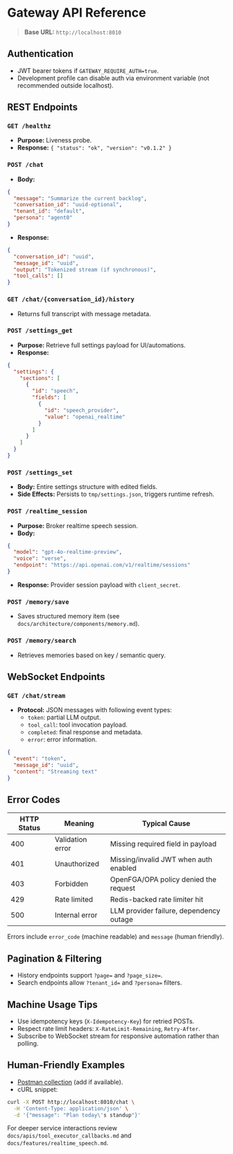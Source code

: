 # Gateway API Reference

> **Base URL:** `http://localhost:8010`

## Authentication

- JWT bearer tokens if `GATEWAY_REQUIRE_AUTH=true`.
- Development profile can disable auth via environment variable (not recommended outside localhost).

## REST Endpoints

### `GET /healthz`
- **Purpose:** Liveness probe.
- **Response:** `{ "status": "ok", "version": "v0.1.2" }`

### `POST /chat`
- **Body:**
```json
{
  "message": "Summarize the current backlog",
  "conversation_id": "uuid-optional",
  "tenant_id": "default",
  "persona": "agent0"
}
```
- **Response:**
```json
{
  "conversation_id": "uuid",
  "message_id": "uuid",
  "output": "Tokenized stream (if synchronous)",
  "tool_calls": []
}
```

### `GET /chat/{conversation_id}/history`
- Returns full transcript with message metadata.

### `POST /settings_get`
- **Purpose:** Retrieve full settings payload for UI/automations.
- **Response:**
```json
{
  "settings": {
    "sections": [
      {
        "id": "speech",
        "fields": [
          {
            "id": "speech_provider",
            "value": "openai_realtime"
          }
        ]
      }
    ]
  }
}
```

### `POST /settings_set`
- **Body:** Entire settings structure with edited fields.
- **Side Effects:** Persists to `tmp/settings.json`, triggers runtime refresh.

### `POST /realtime_session`
- **Purpose:** Broker realtime speech session.
- **Body:**
```json
{
  "model": "gpt-4o-realtime-preview",
  "voice": "verse",
  "endpoint": "https://api.openai.com/v1/realtime/sessions"
}
```
- **Response:** Provider session payload with `client_secret`.

### `POST /memory/save`
- Saves structured memory item (see `docs/architecture/components/memory.md`).

### `POST /memory/search`
- Retrieves memories based on key / semantic query.

## WebSocket Endpoints

### `GET /chat/stream`
- **Protocol:** JSON messages with following event types:
  - `token`: partial LLM output.
  - `tool_call`: tool invocation payload.
  - `completed`: final response and metadata.
  - `error`: error information.

```json
{
  "event": "token",
  "message_id": "uuid",
  "content": "Streaming text"
}
```

## Error Codes

| HTTP Status | Meaning | Typical Cause |
| --- | --- | --- |
| 400 | Validation error | Missing required field in payload |
| 401 | Unauthorized | Missing/invalid JWT when auth enabled |
| 403 | Forbidden | OpenFGA/OPA policy denied the request |
| 429 | Rate limited | Redis-backed rate limiter hit |
| 500 | Internal error | LLM provider failure, dependency outage |

Errors include `error_code` (machine readable) and `message` (human friendly).

## Pagination & Filtering

- History endpoints support `?page=` and `?page_size=`.
- Search endpoints allow `?tenant_id=` and `?persona=` filters.

## Machine Usage Tips

- Use idempotency keys (`X-Idempotency-Key`) for retried POSTs.
- Respect rate limit headers: `X-RateLimit-Remaining`, `Retry-After`.
- Subscribe to WebSocket stream for responsive automation rather than polling.

## Human-Friendly Examples

- [Postman collection](../res/postman/SomaAgent01.postman_collection.json) (add if available).
- cURL snippet:
```bash
curl -X POST http://localhost:8010/chat \
  -H 'Content-Type: application/json' \
  -d '{"message": "Plan today\'s standup"}'
```

For deeper service interactions review `docs/apis/tool_executor_callbacks.md` and `docs/features/realtime_speech.md`.
